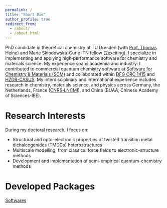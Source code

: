 ```yaml
---
permalink: /
title: "Short Bio"
author_profile: true
redirect_from: 
  - /about/
  - /about.html
---
```


PhD candidate in theoretical chemistry at TU Dresden (with [Prof. Thomas Heine](http://theory.chm.tu-dresden.de/members.shtml?name=theine&set_language=en&lang=en)) and Marie Skłodowska-Curie ITN fellow ([2exciting](https://itn-2exciting.chm.tu-dresden.de)), I specialize in implementing and applying high‑performance software for chemistry and materials science. My experience spans academia and industry: I contributed to commercial quantum chemistry software at [Software for Chemistry & Materials (SCM)](https://www.scm.com/) and collaborated within [DFG CRC 1415](https://tu-dresden.de/mn/chemie/sfb1415) and [HZDR-CASUS](https://www.casus.science/). My interdisciplinary and international experience includes research in chemistry, materials science, and physics across Germany, the Netherlands, France ([CNRS‑LNCMI](https://lncmi.cnrs.fr/)), and China (BUAA, Chinese Academy of Sciences-IEE).


Research Interests
======
During my doctoral research, I focus on:
* Structural and opto-electronic properties of twisted transition metal dichalcogenides (TMDCs) heterostructures
* Multiscale modelling, from classical force fields to electronic-structure methods
* Development and implementation of semi-empirical quantum-chemistry methods


Developed Packages
======
  [Softwares](https://i-wli.github.io/software/)
